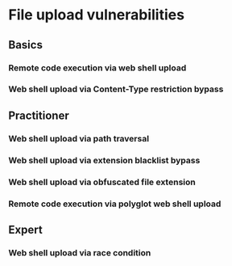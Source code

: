 # File upload vulnerabilities


## Basics

### Remote code execution via web shell upload

### Web shell upload via Content-Type restriction bypass

## Practitioner

### Web shell upload via path traversal

### Web shell upload via extension blacklist bypass

### Web shell upload via obfuscated file extension

### Remote code execution via polyglot web shell upload

## Expert

### Web shell upload via race condition
